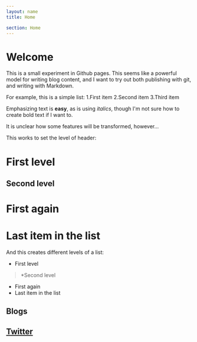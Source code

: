 ```yaml
---
layout: name 
title: Home

section: Home
---
```



Welcome
=======

This is a small experiment in Github pages.  This seems like a powerful model for writing blog content, and I want to try out both publishing with git, and writing with Markdown.

For example, this is a simple list:
1.First item
2.Second item
3.Third item

Emphasizing text is **easy**, as is using _italics_, though I'm not sure how to create bold text if I want to.

It is unclear how some features will be transformed, however...

This works to set the level of header:
# First level
## Second level
# First again
# Last item in the list

And this creates different levels of a list:

+ First level
> *Second level
+ First again
+ Last item in the list

Blogs
-------


[Twitter](http://twitter.com/arihersh)
-------
